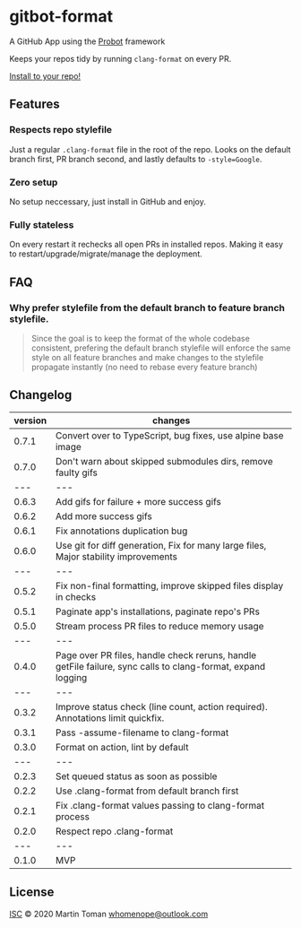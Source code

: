 # gitbot-format
A GitHub App using the [Probot](https://github.com/probot/probot) framework

Keeps your repos tidy by running ```clang-format``` on every PR.

[Install to your repo!](https://github.com/apps/gitbot-format)

## Features
### Respects repo stylefile
Just a regular ```.clang-format``` file in the root of the repo.
Looks on the default branch first, PR branch second, and lastly defaults
to ```-style=Google```.
### Zero setup
No setup neccessary, just install in GitHub and enjoy.
### Fully stateless
On every restart it rechecks all open PRs in installed repos.
Making it easy to restart/upgrade/migrate/manage the deployment.

## FAQ
### Why prefer stylefile from the default branch to feature branch stylefile.
> Since the goal is to keep the format of the whole codebase consistent,
> prefering the default branch stylefile will enforce the same style on all
> feature branches and make changes to the stylefile propagate instantly
> (no need to rebase every feature branch)

## Changelog
|version|changes|
|---|---|
|0.7.1|Convert over to TypeScript, bug fixes, use alpine base image|
|0.7.0|Don't warn about skipped submodules dirs, remove faulty gifs|
|---|---|
|0.6.3|Add gifs for failure + more success gifs|
|0.6.2|Add more success gifs|
|0.6.1|Fix annotations duplication bug|
|0.6.0|Use git for diff generation, Fix for many large files, Major stability improvements|
|---|---|
|0.5.2|Fix non-final formatting, improve skipped files display in checks|
|0.5.1|Paginate app's installations, paginate repo's PRs|
|0.5.0|Stream process PR files to reduce memory usage|
|---|---|
|0.4.0|Page over PR files, handle check reruns, handle getFile failure, sync calls to clang-format, expand logging|
|---|---|
|0.3.2|Improve status check (line count, action required). Annotations limit quickfix.|
|0.3.1|Pass -assume-filename to clang-format|
|0.3.0|Format on action, lint by default|
|---|---|
|0.2.3|Set queued status as soon as possible|
|0.2.2|Use .clang-format from default branch first|
|0.2.1|Fix .clang-format values passing to clang-format process|
|0.2.0|Respect repo .clang-format|
|---|---|
|0.1.0|MVP|

## License
[ISC](LICENSE) © 2020 Martin Toman <whomenope@outlook.com>

